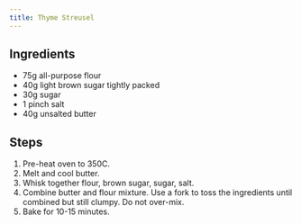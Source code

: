 ```yaml
---
title: Thyme Streusel
---
```


## Ingredients

- 75g all-purpose flour
- 40g light brown sugar tightly packed
- 30g sugar
- 1 pinch salt
- 40g unsalted butter

## Steps

1. Pre-heat oven to 350C.
1. Melt and cool butter.
1. Whisk together flour, brown sugar, sugar, salt.
1. Combine butter and flour mixture. Use a fork to toss the ingredients until combined but still clumpy. Do not over-mix.
1. Bake for 10-15 minutes.
